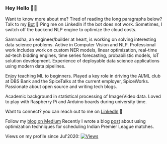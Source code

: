 ### Hey Hello 👋👋

<!--
**samrudh/samrudh** is a ✨ _special_ ✨ repository because its `README.md` (this file) appears on your GitHub profile.

Here are some ideas to get you started:

- 🔭 I’m currently working on ...
- 🌱 I’m currently learning ...
- 👯 I’m looking to collaborate on ...
- 🤔 I’m looking for help with ...
- 💬 Ask me about ...
- 📫 How to reach me: ...
- 😄 Pronouns: ...
- ⚡ Fun fact: ...
-->
Want to know more about me? 
Tired of reading the long paragraphs below?
Talk to my [Bot](https://samrudhabot.herokuapp.com/) :robot:
Ping me on LinkedIn if the bot does not work. Sometimes, I switch off the backend NLP engine to optimize the cloud costs. 


Samrudha, an engineer/builder at heart, is working on solving interesting data science problems. Active in Computer Vision and NLP.  Professional work includes work on custom NER models, linear optimization, real-time ad-tech bidding engines, time series forecasting, probabilistic models, IoT solution development.  Experience of deployable data science applications using modern data pipelines.

Enjoy teaching ML to beginners. Played a key role in driving the AI/ML club at DBS Bank and the SpiceTalks at the current employer, SpiceWorks. Passionate about open source and writing tech blogs. 

Academic background in statistical processing of Image/Video data. Loved to play with Raspberry Pi and Arduino boards during university time. 

Want to connect? you can reach out to me on [LinkedIn](https://www.linkedin.com/in/samrudha-kelkar-data-science/) 👯

Follow my [blog on Medium](https://medium.com/tech-that-works)
Recently I wrote a blog [post](https://samrudha.medium.com/creating-a-pandemic-proof-ipl-schedule-in-python-97ef22a274e3) about using optimization techniques for scheduling Indian Premier League matches. 

Views on my profile since Jul'2020: [![Views](http://hits.dwyl.com/samrudh/samrudh/samrudh.svg)](http://hits.dwyl.com/samrudh/samrudh/samrudh)

